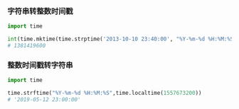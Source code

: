 



### 字符串转整数时间戳

```python
import time

int(time.mktime(time.strptime('2013-10-10 23:40:00', "%Y-%m-%d %H:%M:%S")))
# 1381419600
```



### 整数时间戳转字符串

```python
import time

time.strftime("%Y-%m-%d %H:%M:%S",time.localtime(1557673200))
# '2019-05-12 23:00:00'
```

